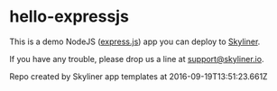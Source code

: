 # hello-expressjs

This is a demo NodeJS ([express.js](https://expressjs.com/)) app you can deploy to [Skyliner](https://www.skyliner.io).

If you have any trouble, please drop us a line at [support@skyliner.io](mailto:support@skyliner.io?Subject=Help%20with%20hello-go).

Repo created by Skyliner app templates at 2016-09-19T13:51:23.661Z